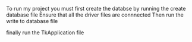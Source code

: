 To run my project you must first create the databse by running the create database file
Ensure that all the driver files are connnected
Then run the write to database file

finally run the TkApplication file 
